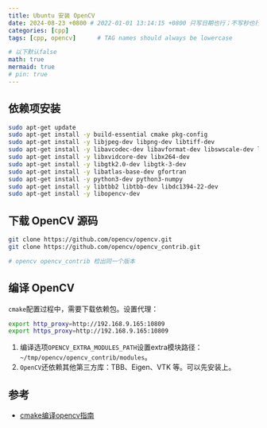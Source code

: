 ```yaml
---
title: Ubuntu 安装 OpenCV
date: 2024-08-23 +0800 # 2022-01-01 13:14:15 +0800 只写日期也行；不写秒也行；这样也行 2022-03-09T00:55:42+08:00
categories: [cpp]
tags: [cpp, opencv]      # TAG names should always be lowercase

# 以下默认false
math: true
mermaid: true
# pin: true
---
```


## 依赖项安装

```bash
sudo apt-get update  
sudo apt-get install -y build-essential cmake pkg-config  
sudo apt-get install -y libjpeg-dev libpng-dev libtiff-dev  
sudo apt-get install -y libavcodec-dev libavformat-dev libswscale-dev libv4l-dev  
sudo apt-get install -y libxvidcore-dev libx264-dev  
sudo apt-get install -y libgtk2.0-dev libgtk-3-dev  
sudo apt-get install -y libatlas-base-dev gfortran  
sudo apt-get install -y python3-dev python3-numpy  
sudo apt-get install -y libtbb2 libtbb-dev libdc1394-22-dev  
sudo apt-get install -y libopencv-dev
```

## 下载 OpenCV 源码

```bash
git clone https://github.com/opencv/opencv.git
git clone https://github.com/opencv/opencv_contrib.git  

# opencv opencv_contrib 检出同一个版本
```

## 编译 OpenCV

`cmake`配置过程中，需要下载依赖包。设置代理：

```bash
export http_proxy=http://192.168.9.165:10809
export https_proxy=http://192.168.9.165:10809
```

1. 编译选项`OPENCV_EXTRA_MODULES_PATH`设置extra模块路径：`~/tmp/opencv/opencv_contrib/modules`。
2. `OpenCV`还依赖其他第三方库：TBB、Eigen、VTK 等。可以先安装上。

## 参考

- [cmake编译opencv指南](https://www.cnblogs.com/zjutzz/p/6714490.html)

